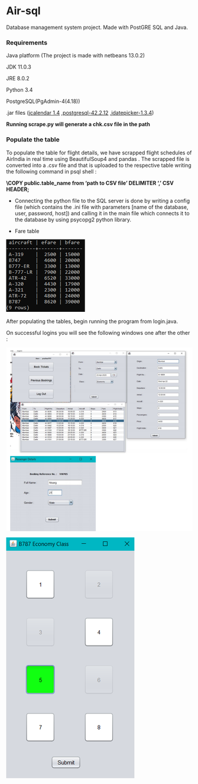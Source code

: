 # Air-sql
Database management system project. Made with PostGRE SQL and Java.

### Requirements

Java platform (The project is made with netbeans 13.0.2)

JDK 11.0.3

JRE 8.0.2

Python 3.4

PostgreSQL(PgAdmin-4(4.18))

.jar files ([jcalendar 1.4](http://www.java2s.com/Code/Jar/j/Downloadjcalendar14jar.htm) ,[postgresql-42.2.12](https://jdbc.postgresql.org/download.html) ,[jdatepicker-1.3.4](http://www.java2s.com/Code/Jar/j/Downloadjdatepicker132jar.htm))

**Running scrape.py will generate a chk.csv file in the path** 

### Populate the table 

To populate the table for flight details, we have scrapped flight schedules of AirIndia in real time 
using BeautifulSoup4 and pandas . The scrapped file is converted into a .csv file and that is uploaded to the respective table writing the following command in psql shell :

**\COPY public.table_name from ‘path to CSV file’ DELIMITER ‘,’ CSV HEADER;**

- Connecting the python file to the SQL server is done by writing a config file (which contains the
.ini file with parameters [name of the database, user, password, host]) and calling it in the main
file which connects it to the database by using psycopg2 python library.

- Fare table
 
![fare](https://github.com/PracheeJaviya/Air-sql/blob/master/Capture.PNG "fare table")

After populating the tables, begin running the program from login.java.

On successful logins you will see the following windows one after the other : 

![Windows](https://github.com/PracheeJaviya/Air-sql/blob/master/1.PNG "Windows")

![Seating Arrangement](https://github.com/PracheeJaviya/Air-sql/blob/master/seat_selection.png)
